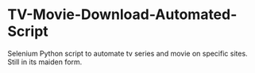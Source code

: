 # TV-Movie-Download-Automated-Script

Selenium Python script to automate tv series and movie on specific sites.
Still in its maiden form.
